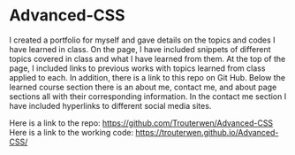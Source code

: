 # Advanced-CSS
I created a portfolio for myself and gave details on the topics and codes I have learned in class.
On the page, I have included snippets of different topics covered in class and what I have learned from them.
At the top of the page, I included links to previous works with topics learned from class applied to each. 
In addition, there is a link to this repo on Git Hub. Below the learned course section there is an about me, 
contact me, and about page sections all with their corresponding information. In the contact me section 
I have included hyperlinks to different social media sites. 

Here is a link to the repo:  https://github.com/Trouterwen/Advanced-CSS
Here is a link to the working code:  https://trouterwen.github.io/Advanced-CSS/
